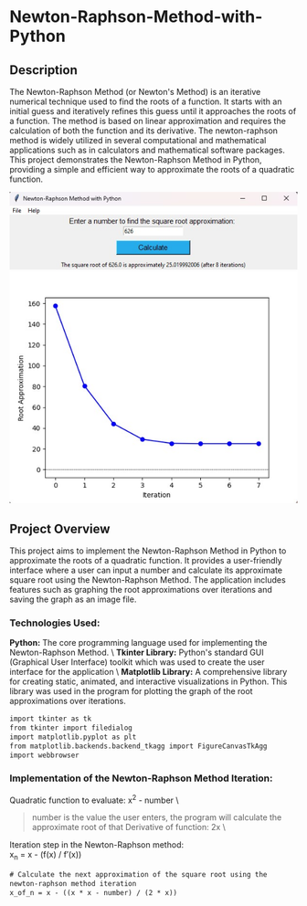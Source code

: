 # Newton-Raphson-Method-with-Python

## Description
The Newton-Raphson Method (or Newton's Method) is an iterative numerical technique used to find the roots of a function. It starts with an initial guess and iteratively refines this guess until it approaches the roots of a function. The method is based on linear approximation and requires the calculation of both the function and its derivative. The newton-raphson method is widely utilized in several computational and mathematical applications such as in calculators and mathematical software packages. This project demonstrates the Newton-Raphson Method in Python, providing a simple and efficient way to approximate the roots of a quadratic function.

![Picture of the application running](images/program_running.jpg)

## Project Overview
This project aims to implement the Newton-Raphson Method in Python to approximate the roots of a quadratic function. It provides a user-friendly interface where a user can input a number and calculate its approximate square root using the Newton-Raphson Method. The application includes features such as graphing the root approximations over iterations and saving the graph as an image file.

### Technologies Used: 
**__Python:__** The core programming language used for implementing the Newton-Raphson Method. \ 
**__Tkinter Library:__** Python's standard GUI (Graphical User Interface) toolkit which was used to create the user interface for the application \ 
**__Matplotlib Library:__** A comprehensive library for creating static, animated, and interactive visualizations in Python. This library was used in the program for plotting the graph of the root approximations over iterations. 

```
import tkinter as tk
from tkinter import filedialog
import matplotlib.pyplot as plt
from matplotlib.backends.backend_tkagg import FigureCanvasTkAgg
import webbrowser
```

### Implementation of the Newton-Raphson Method Iteration:
Quadratic function to evaluate: x<sup>2</sup> - number \
> number is the value the user enters, the program will calculate the approximate root of that
Derivative of function: 2x \

Iteration step in the Newton-Raphson method: \
x<sub>n</sub> = x - (f(x) / f′(x))
```
# Calculate the next approximation of the square root using the newton-raphson method iteration
x_of_n = x - ((x * x - number) / (2 * x))
```
